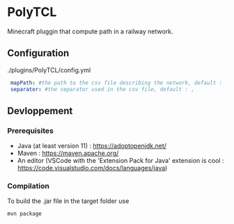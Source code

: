 # PolyTCL

Minecraft pluggin that compute path in a railway network.

## Configuration

./plugins/PolyTCL/config.yml

```yml
 mapPath: #the path to the csv file describing the network, default : ./plugins/PolyTCL/map.csv
 separator: #the separator used in the csv file, default : ,
 ```

## Devloppement

### Prerequisites

- Java (at least version 11) : https://adoptopenjdk.net/
- Maven : https://maven.apache.org/
- An editor (VSCode with the 'Extension Pack for Java' extension is cool : https://code.visualstudio.com/docs/languages/java)

### Compilation
To build the .jar file in the target folder use 
```
mvn package
```
